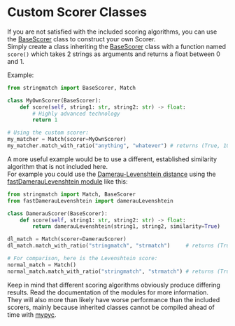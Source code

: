 # Custom Scorer Classes

If you are not satisfied with the included scoring algorithms, you can use the [BaseScorer](../usage/scorer.md) class to construct your own Scorer.  
Simply create a class inheriting the [BaseScorer](../usage/scorer.md) class with a function named `score()` which takes 2 strings as arguments and returns a float between 0 and 1.

Example:

```python
from stringmatch import BaseScorer, Match

class MyOwnScorer(BaseScorer):
    def score(self, string1: str, string2: str) -> float:
        # Highly advanced technology
        return 1

# Using the custom scorer:
my_matcher = Match(scorer=MyOwnScorer)
my_matcher.match_with_ratio("anything", "whatever") # returns (True, 100)
```

A more useful example would be to use a different, established similarity algorithm that is not included here.  
For example you could use the [Damerau-Levenshtein distance](https://en.wikipedia.org/wiki/Damerau–Levenshtein_distance) using the [fastDamerauLevenshtein module](https://github.com/robertgr991/fastDamerauLevenshtein) like this:

```python
from stringmatch import Match, BaseScorer
from fastDamerauLevenshtein import damerauLevenshtein

class DamerauScorer(BaseScorer):
    def score(self, string1: str, string2: str) -> float:
        return damerauLevenshtein(string1, string2, similarity=True)

dl_match = Match(scorer=DamerauScorer)
dl_match.match_with_ratio("stringmatch", "strmatch")     # returns (True, 73)

# For comparison, here is the Levenshtein score:
normal_match = Match()  
normal_match.match_with_ratio("stringmatch", "strmatch") # returns (True, 84)
```

Keep in mind that different scoring algorithms obviously produce differing results. Read the documentation of the modules for more information.  
They will also more than likely have worse performance than the included scorers, mainly because inherited classes cannot be compiled ahead of time with [mypyc](https://github.com/mypyc/mypyc).
